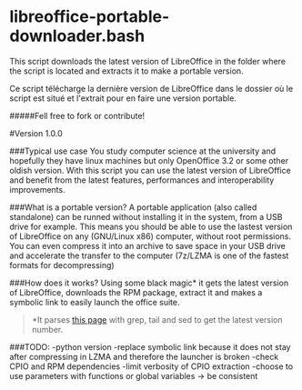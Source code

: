 libreoffice-portable-downloader.bash
====================================
This script downloads the latest version of LibreOffice in the folder where the script is located and extracts it to make a portable version.

Ce script télécharge la dernière version de LibreOffice dans le dossier où le script est situé et l'extrait pour en faire une version portable.

#####Fell free to fork or contribute!

#Version 1.0.0

###Typical use case
You study computer science at the university and hopefully they have linux machines but only OpenOffice 3.2 or some other oldish version. With this script you can use the latest version of LibreOffice and benefit from the latest features, performances and interoperability improvements. 

###What is a portable version?
A portable application (also called standalone) can be runned without installing it in the system, from a USB drive for example. This means you should be able to use the lastest version of LibreOffice on any (GNU/Linux x86) computer, without root permissions. You can even compress it into an archive to save space in your USB drive and accelerate the transfer to the computer (7z/LZMA is one of the fastest formats for decompressing)

###How does it works?
Using some black magic* it gets the latest version of LibreOffice, downloads the RPM package, extract it and makes a symbolic link to easily launch the office suite.

>*It parses [this page](https://download.documentfoundation.org/libreoffice/stable/) with grep, tail and sed to get the latest version number.

###TODO:
	-python version
	-replace symbolic link because it does not stay after compressing in LZMA and therefore the launcher is broken
	-check CPIO and RPM dependencies
	-limit verbosity of CPIO extraction
	-choose to use parameters with functions or global variables -> be consistent
